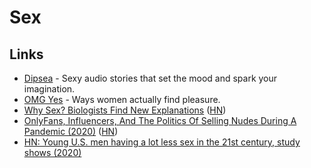 # Sex

## Links

* [Dipsea](https://www.dipseastories.com/) - Sexy audio stories that set the mood and spark your imagination.
* [OMG Yes](https://www.omgyes.com/en/season2) - Ways women actually find pleasure.
* [Why Sex? Biologists Find New Explanations](https://www.quantamagazine.org/why-sex-biologists-find-new-explanations-20200423) \([HN](https://news.ycombinator.com/item?id=22965767)\)
* [OnlyFans, Influencers, And The Politics Of Selling Nudes During A Pandemic \(2020\)](https://www.elle.com/culture/a32459935/onlyfans-sex-work-influencers/) \([HN](https://news.ycombinator.com/item?id=23179629)\)
* [HN: Young U.S. men having a lot less sex in the 21st century, study shows \(2020\)](https://news.ycombinator.com/item?id=23502427)

